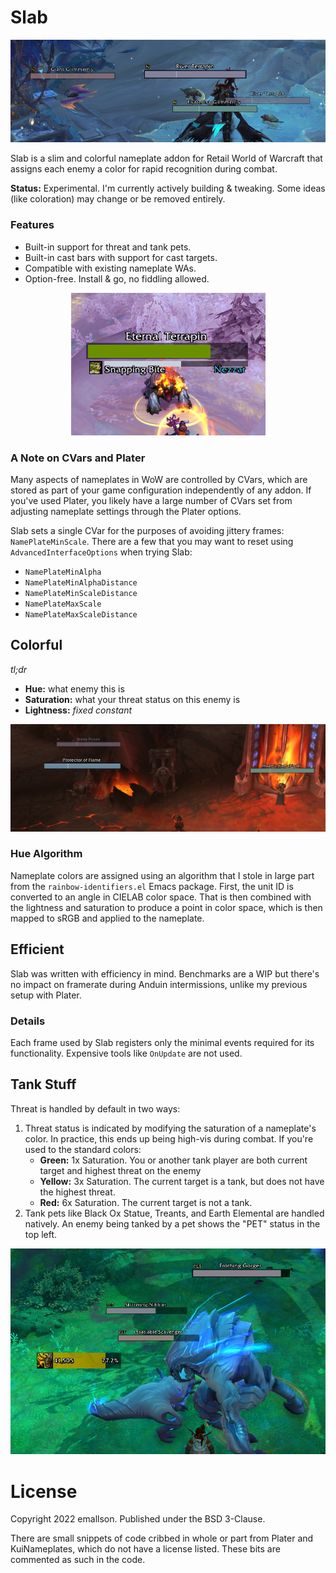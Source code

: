 # Slab

![Slab in Bastion](readme/bastion_colors.png)

Slab is a slim and colorful nameplate addon for Retail World of Warcraft that assigns each enemy a color for rapid recognition during combat.

**Status:** Experimental. I'm currently actively building & tweaking. Some ideas (like coloration) may change or be removed entirely.

### Features

- Built-in support for threat and tank pets.
- Built-in cast bars with support for cast targets.
- Compatible with existing nameplate WAs.
- Option-free. Install & go, no fiddling allowed.

<p align="center">
<img alt="Castbar" src="readme/turtle_cast.png" />
</p>

### A Note on CVars and Plater

Many aspects of nameplates in WoW are controlled by CVars, which are stored as part of your game configuration independently of any addon. If you've used Plater, you likely have a large number of CVars set from adjusting nameplate settings through the Plater options.

Slab sets a single CVar for the purposes of avoiding jittery frames: `NamePlateMinScale`. There are a few that you may want to reset using `AdvancedInterfaceOptions` when trying Slab:

- `NamePlateMinAlpha`
- `NamePlateMinAlphaDistance`
- `NamePlateMinScaleDistance`
- `NamePlateMaxScale`
- `NamePlateMaxScaleDistance`

## Colorful

*tl;dr*

- **Hue:** what enemy this is
- **Saturation:** what your threat status on this enemy is
- **Lightness:** *fixed constant*

![Slab in the Maw](readme/maw_colors.png)

### Hue Algorithm

Nameplate colors are assigned using an algorithm that I stole in large part from the `rainbow-identifiers.el` Emacs package. First, the unit ID is converted to an angle in CIELAB color space. That is then combined with the lightness and saturation to produce a point in color space, which is then mapped to sRGB and applied to the nameplate.

## Efficient

Slab was written with efficiency in mind. Benchmarks are a WIP but there's no impact on framerate during Anduin intermissions, unlike my previous setup with Plater.

### Details

Each frame used by Slab registers only the minimal events required for its functionality. Expensive tools like `OnUpdate` are not used.

## Tank Stuff

Threat is handled by default in two ways:

1. Threat status is indicated by modifying the saturation of a nameplate's color. In practice, this ends up being high-vis during combat. If you're used to the standard colors:
    - **Green:** 1x Saturation. You or another tank player are both current target and highest threat on the enemy
    - **Yellow:** 3x Saturation. The current target is a tank, but does not have the highest threat.
    - **Red:** 6x Saturation. The current target is not a tank. 
2. Tank pets like Black Ox Statue, Treants, and Earth Elemental are handled natively. An enemy being tanked by a pet shows the "PET" status in the top left.

<p align="center">
<img alt="Threat display" src="readme/devourer_threat.png" />
</p>

# License

Copyright 2022 emallson. Published under the BSD 3-Clause.

There are small snippets of code cribbed in whole or part from Plater and KuiNameplates, which do not have a license listed. These bits are commented as such in the code.
